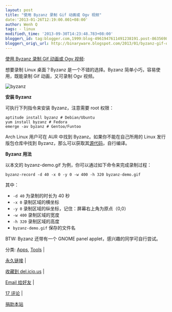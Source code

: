 ```yaml
--- 
layout: post 
title: "使用 Byzanz 录制 Gif 动画或 Ogv 视频" 
date:'2013-01-26T12:19:00.001+08:00' 
author: Wenh Q
tags: - linux
modified\_time: '2013-09-30T14:23:48.783+08:00' 
blogger\_id: tag:blogger.com,1999:blog-4961947611491238191.post-8635698685332347617
blogger\_orig\_url: http://binaryware.blogspot.com/2013/01/byzanz-gif-ogv.html
--- 
```

[使用
Byzanz 录制 Gif 动画或 Ogv
视频](http://linuxtoy.org/archives/byzanz.html):

想要录制 Linux 桌面？Byzanz 是一个不错的选择。Byzanz
简单小巧，容易使用，既能录制 Gif 动画，又可录制 Ogv 视频。



![byzanz](http://lt-file.b0.upaiyun.com/files/2012/12/byzanz-demo.gif)



**安装 Byzanz**



可执行下列指令来安装 Byzanz，注意需要 root 权限：




    aptitude install byzanz # Debian/Ubuntu
    yum install byzanz # Fedora
    emerge -av byzanz # Gentoo/Funtoo



Arch Linux 用户可在 AUR 中找到 Byzanz。如果你不能在自己所用的 Linux
发行版包仓库中找到
Byzanz，那么可以获取其[源代码](http://git.gnome.org/browse/byzanz/)，自行编译。



**Byzanz 用法**



以本文的 byzanz-demo.gif 为例，你可以通过如下命令来完成录制过程：




    byzanz-record -d 40 -x 0 -y 0 -w 400 -h 320 byzanz-demo.gif



其中：




-   `-d 40` 为录制的时长为 40 秒
-   `-x 0` 录制区域的横坐标
-   `-y 0` 录制区域的纵坐标，记住：屏幕右上角为原点（0,0）
-   `-w 400` 录制区域的宽度
-   `-h 320` 录制区域的高度
-   `byzanz-demo.gif` 保存的文件名



BTW: Byzanz 还带有一个 GNOME panel applet，感兴趣的同学可自行尝试。

分类:
[Apps](http://linuxtoy.org/category/apps "View all posts in Apps"),
[Tools](http://linuxtoy.org/category/apps/tools "View all posts in Tools")
|

[永久链接](http://linuxtoy.org/archives/byzanz.html) |

[收藏到
del.icio.us](http://delicious.com/save?url=http://linuxtoy.org/archives/byzanz.html&title=%E4%BD%BF%E7%94%A8%20Byzanz%20%E5%BD%95%E5%88%B6%20Gif%20%E5%8A%A8%E7%94%BB%E6%88%96%20Ogv%20%E8%A7%86%E9%A2%91)
|

[Email
给好友](mailto:?Subject=Check+This+Out&body=I+think+you'll+like+this:+http://linuxtoy.org/archives/byzanz.html)
|

[17 评论](http://linuxtoy.org/archives/byzanz.html#comments) |

[捐助本站](http://linuxtoy.org/faq/donate)
